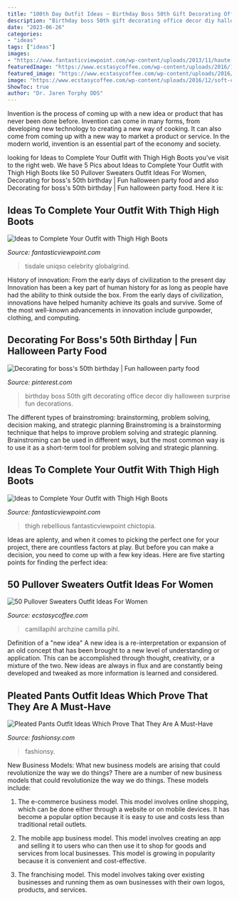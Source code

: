 ```yaml
---
title: "100th Day Outfit Ideas ~ Birthday Boss 50th Gift Decorating Office Decor Diy Halloween Surprise Fun Decorations"
description: "Birthday boss 50th gift decorating office decor diy halloween surprise fun decorations"
date: "2023-06-26"
categories:
- "ideas"
tags: ["ideas"]
images:
- "https://www.fantasticviewpoint.com/wp-content/uploads/2013/11/haute-rebellious-boots-haute-rebellious-skirt_400.jpg"
featuredImage: "https://www.ecstasycoffee.com/wp-content/uploads/2016/12/soft-camel-sweater-684x1024.jpg"
featured_image: "https://www.ecstasycoffee.com/wp-content/uploads/2016/12/soft-camel-sweater-684x1024.jpg"
image: "https://www.ecstasycoffee.com/wp-content/uploads/2016/12/soft-camel-sweater-684x1024.jpg"
ShowToc: true
author: "Dr. Jaren Torphy DDS"
---
```



Invention is the process of coming up with a new idea or product that has never been done before. Invention can come in many forms, from developing new technology to creating a new way of cooking. It can also come from coming up with a new way to market a product or service. In the modern world, invention is an essential part of the economy and society.

	

		
looking for Ideas to Complete Your Outfit with Thigh High Boots you've visit to the right web. We have 5 Pics about Ideas to Complete Your Outfit with Thigh High Boots like 50 Pullover Sweaters Outfit Ideas For Women, Decorating for boss&#039;s 50th birthday | Fun halloween party food and also Decorating for boss&#039;s 50th birthday | Fun halloween party food. Here it is:
		
    
## Ideas To Complete Your Outfit With Thigh High Boots

<img loading=lazy src="http://www.fantasticviewpoint.com/wp-content/uploads/2013/11/celebrities_loves_thigh_high_boots.jpg" onerror="this.onerror=null;this.src='https://tse2.mm.bing.net/th?id=OIP.QcbZOQbY6mwc7mrHE4WY2wHaLG&amp;pid=15.1';" alt="Ideas to Complete Your Outfit with Thigh High Boots">

_Source: fantasticviewpoint.com_

>tisdale uniqso celebrity globalgrind. 

	

History of innovation: From the early days of civilization to the present day
Innovation has been a key part of human history for as long as people have had the ability to think outside the box. From the early days of civilization, innovations have helped humanity achieve its goals and survive. Some of the most well-known advancements in innovation include gunpowder, clothing, and computing.

    
## Decorating For Boss&#039;s 50th Birthday | Fun Halloween Party Food

<img loading=lazy src="https://i.pinimg.com/736x/4c/05/e5/4c05e55177cfbfe037df4e70497b06cf--surprise-surprise-dessert-ideas.jpg" onerror="this.onerror=null;this.src='https://tse2.mm.bing.net/th?id=OIP.tezGApVlsAx2G1dCycjBzAHaJ6&amp;pid=15.1';" alt="Decorating for boss&#039;s 50th birthday | Fun halloween party food">

_Source: pinterest.com_

>birthday boss 50th gift decorating office decor diy halloween surprise fun decorations. 

	

The different types of brainstroming: brainstorming, problem solving, decision making, and strategic planning
Brainstroming is a brainstorming technique that helps to improve problem solving and strategic planning. Brainstroming can be used in different ways, but the most common way is to use it as a short-term tool for problem solving and strategic planning.

    
## Ideas To Complete Your Outfit With Thigh High Boots

<img loading=lazy src="https://www.fantasticviewpoint.com/wp-content/uploads/2013/11/haute-rebellious-boots-haute-rebellious-skirt_400.jpg" onerror="this.onerror=null;this.src='https://tse1.mm.bing.net/th?id=OIP.J9bfUFo3c0PltqYK4CNWQAHaLH&amp;pid=15.1';" alt="Ideas to Complete Your Outfit with Thigh High Boots">

_Source: fantasticviewpoint.com_

>thigh rebellious fantasticviewpoint chictopia. 

	

Ideas are aplenty, and when it comes to picking the perfect one for your project, there are countless factors at play. But before you can make a decision, you need to come up with a few key ideas. Here are five starting points for finding the perfect idea:

    
## 50 Pullover Sweaters Outfit Ideas For Women

<img loading=lazy src="https://www.ecstasycoffee.com/wp-content/uploads/2016/12/soft-camel-sweater-684x1024.jpg" onerror="this.onerror=null;this.src='https://tse1.mm.bing.net/th?id=OIP.-V1GUQPv-6T20lGtUD413wHaLF&amp;pid=15.1';" alt="50 Pullover Sweaters Outfit Ideas For Women">

_Source: ecstasycoffee.com_

>camillapihl archzine camilla pihl. 

	

Definition of a "new idea"
A new idea is a re-interpretation or expansion of an old concept that has been brought to a new level of understanding or application. This can be accomplished through thought, creativity, or a mixture of the two. New ideas are always in flux and are constantly being developed and tweaked as more information is learned and considered.

    
## Pleated Pants Outfit Ideas Which Prove That They Are A Must-Have

<img loading=lazy src="https://fashionsy.com/wp-content/uploads/2018/02/plaid-pants-outfits-6-.jpg" onerror="this.onerror=null;this.src='https://tse4.mm.bing.net/th?id=OIP.1cxMRvoIdGJnMDP-4e8gYgHaL0&amp;pid=15.1';" alt="Pleated Pants Outfit Ideas Which Prove That They Are A Must-Have">

_Source: fashionsy.com_

>fashionsy. 

	

New Business Models: What new business models are arising that could revolutionize the way we do things?
There are a number of new business models that could revolutionize the way we do things. These models include:
1. The e-commerce business model. This model involves online shopping, which can be done either through a website or on mobile devices. It has become a popular option because it is easy to use and costs less than traditional retail outlets.

2. The mobile app business model. This model involves creating an app and selling it to users who can then use it to shop for goods and services from local businesses. This model is growing in popularity because it is convenient and cost-effective.

3. The franchising model. This model involves taking over existing businesses and running them as own businesses with their own logos, products, and services.

